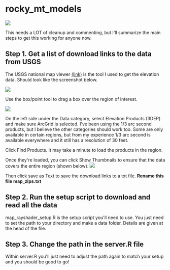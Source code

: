 # rocky_mt_models

![](https://imgur.com/1IKmtY2)

This needs a LOT of cleanup and commenting, but I'll summarize the main steps to get this working for anyone now.


## Step 1.  Get a list of download links to the data from USGS

The USGS national map viewer [(link)](https://viewer.nationalmap.gov/basic/) is the tool I used to get the elevation data.  Should look like the screenshot below.

![](D:/abire/Documents/rocky_mt_models/readme/USGS_viewer.png)

Use the box/point tool to drag a box over the region of interest.

![](D:/abire/Documents/rocky_mt_models/readme/region.png)

On the left side under the Data category, select Elevation Products (3DEP) and make sure ArcGrid is selected.  I've been using the 1/3 arc second products, but I believe the other categories should work too.  Some are only available in certain regions, but from my experience 1/3 arc second is available everywhere and it still has a resolution of 30 feet.

Click Find Products.  It may take a minute to load the products in the region.

Once they're loaded, you can click Show Thumbnails to ensure that the data covers the entire region (shown below).
![](D:/abire/Documents/rocky_mt_models/readme/thumbnails.png)

Then click save as Text to save the download links to a txt file.  **Rename this file map_zips.txt**


## Step 2.  Run the setup script to download and read all the data

map_rayshader_setup.R is the setup script you'll need to use.  You just need to set the path to your directory and make a data folder.  Details are given at the head of the file.

## Step 3. Change the path in the server.R file

Within server.R you'll just need to adjust the path again to match your setup and you should be good to go!

